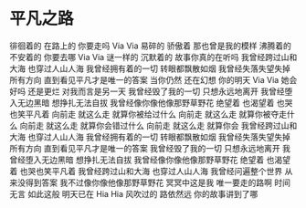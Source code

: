 # 平凡之路

徘徊着的 在路上的
你要走吗 Via Via
易碎的 骄傲着
那也曾是我的模样
沸腾着的 不安着的
你要去哪 Via Via
谜一样的 沉默着的
故事你真的在听吗
我曾经跨过山和大海
也穿过人山人海
我曾经拥有着的一切
转眼都飘散如烟
我曾经失落失望失掉所有方向
直到看见平凡才是唯一的答案
当你仍然 还在幻想
你的明天 Via Via
她会好吗 还是更烂
对我而言是另一天
我曾经毁了我的一切
只想永远地离开
我曾经堕入无边黑暗
想挣扎无法自拔
我曾经像你像他像那野草野花
绝望着 也渴望着
也哭也笑平凡着
向前走 就这么走
就算你被给过什么
向前走 就这么走
就算你被夺走什么
向前走 就这么走
就算你会错过什么
向前走 就这么走
就算你会
我曾经跨过山和大海
也穿过人山人海
我曾经拥有着的一切
转眼都飘散如烟
我曾经失落失望失掉所有方向
直到看见平凡才是唯一的答案
我曾经毁了我的一切
只想永远地离开
我曾经堕入无边黑暗
想挣扎无法自拔
我曾经像你像他像那野草野花
绝望着 也渴望着
也哭也笑平凡着
我曾经跨过山和大海
也穿过人山人海
我曾经问遍整个世界
从来没得到答案
我不过像你像他像那野草野花
冥冥中这是我 唯一要走的路啊
时间无言 如此这般
明天已在 Hia Hia
风吹过的 路依然远
你的故事讲到了哪
